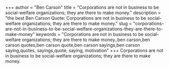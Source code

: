 +++
author = "Ben Carson"
title = "Corporations are not in business to be social-welfare organizations; they are there to make money."
description = "the best Ben Carson Quote: Corporations are not in business to be social-welfare organizations; they are there to make money."
slug = "corporations-are-not-in-business-to-be-social-welfare-organizations-they-are-there-to-make-money"
keywords = "Corporations are not in business to be social-welfare organizations; they are there to make money.,ben carson,ben carson quotes,ben carson quote,ben carson sayings,ben carson saying,quotes, sayings,quote, saying, motivation"
+++
Corporations are not in business to be social-welfare organizations; they are there to make money.
